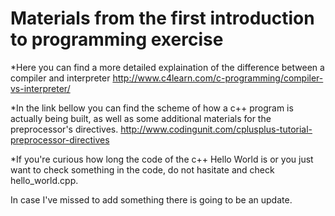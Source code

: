 Materials from the first introduction to programming exercise
=====================
*Here you can find a more detailed explaination of the difference between a compiler and interpreter
http://www.c4learn.com/c-programming/compiler-vs-interpreter/

*In the link bellow you can find the scheme of how a c++ program is actually being built, as well as some additional materials for the preprocessor's directives.
http://www.codingunit.com/cplusplus-tutorial-preprocessor-directives

*If you're curious how long the code of the c++ Hello World is or you just want to check something in the code, do not hasitate and check hello_world.cpp.

In case I've missed to add something there is going to be an update.